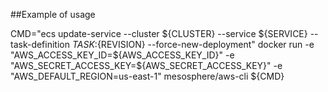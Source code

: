 ##Example of usage

CMD="ecs update-service --cluster ${CLUSTER} --service ${SERVICE} --task-definition ${TASK}:${REVISION} --force-new-deployment"
docker run -e "AWS_ACCESS_KEY_ID=${AWS_ACCESS_KEY_ID}" -e "AWS_SECRET_ACCESS_KEY=${AWS_SECRET_ACCESS_KEY}" -e "AWS_DEFAULT_REGION=us-east-1"  mesosphere/aws-cli ${CMD}
